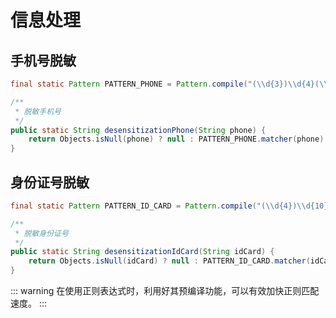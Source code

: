 # 信息处理

## 手机号脱敏

```java
final static Pattern PATTERN_PHONE = Pattern.compile("(\\d{3})\\d{4}(\\d{4})");

/**
 * 脱敏手机号
 */
public static String desensitizationPhone(String phone) {
    return Objects.isNull(phone) ? null : PATTERN_PHONE.matcher(phone).replaceAll("$1****$2");
}
```

## 身份证号脱敏
```java
final static Pattern PATTERN_ID_CARD = Pattern.compile("(\\d{4})\\d{10}(\\w{4})");

/**
 * 脱敏身份证号
 */
public static String desensitizationIdCard(String idCard) {
    return Objects.isNull(idCard) ? null : PATTERN_ID_CARD.matcher(idCard).replaceAll("$1****$2");
}
```

::: warning
在使用正则表达式时，利用好其预编译功能，可以有效加快正则匹配速度。 
:::


